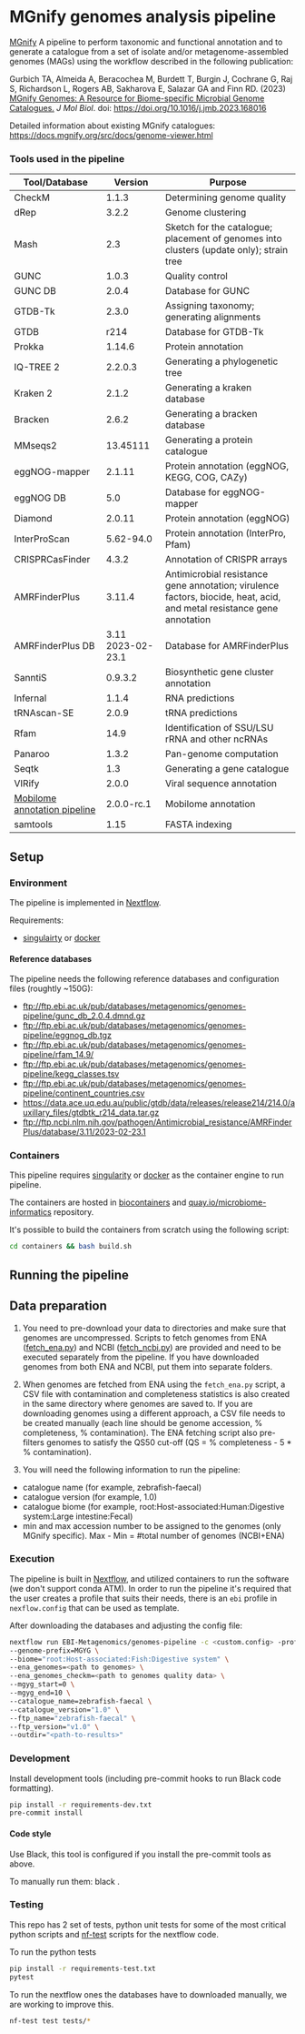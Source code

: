 # MGnify genomes analysis pipeline

[MGnify](https://www.ebi.ac.uk/metagenomics/) A pipeline to perform taxonomic and functional annotation and to generate a catalogue from a set of isolate and/or metagenome-assembled genomes (MAGs) using the workflow described in the following publication:

Gurbich TA, Almeida A, Beracochea M, Burdett T, Burgin J, Cochrane G, Raj S, Richardson L, Rogers AB, Sakharova E, Salazar GA and Finn RD. (2023) [MGnify Genomes: A Resource for Biome-specific Microbial Genome Catalogues.](https://www.sciencedirect.com/science/article/pii/S0022283623000724) <i>J Mol Biol</i>. doi: https://doi.org/10.1016/j.jmb.2023.168016

Detailed information about existing MGnify catalogues: https://docs.mgnify.org/src/docs/genome-viewer.html

### Tools used in the pipeline
| Tool/Database                    | Version          | Purpose |
|----------------------------------|------------------|----------- |
| CheckM                           | 1.1.3            | Determining genome quality       |
| dRep                             | 3.2.2            | Genome clustering       |
| Mash                             | 2.3              | Sketch for the catalogue; placement of genomes into clusters (update only); strain tree      |
| GUNC                             | 1.0.3            | Quality control       |
| GUNC DB                          | 2.0.4            | Database for GUNC       |
| GTDB-Tk                          | 2.3.0            | Assigning taxonomy; generating alignments       |
| GTDB                             | r214             | Database for GTDB-Tk       |
| Prokka                           | 1.14.6           | Protein annotation       |
| IQ-TREE 2                        | 2.2.0.3          | Generating a phylogenetic tree       |
| Kraken 2                         | 2.1.2            | Generating a kraken database       |
| Bracken                          | 2.6.2            | Generating a bracken database       |
| MMseqs2                          | 13.45111         | Generating a protein catalogue       |
| eggNOG-mapper                    | 2.1.11           | Protein annotation (eggNOG, KEGG, COG,  CAZy)       |
| eggNOG DB                        | 5.0              | Database for eggNOG-mapper       |
| Diamond                          | 2.0.11           | Protein annotation (eggNOG)       |
| InterProScan                     | 5.62-94.0        | Protein annotation (InterPro, Pfam)       |
| CRISPRCasFinder                  | 4.3.2            | Annotation of CRISPR arrays       |
| AMRFinderPlus                    | 3.11.4           |   Antimicrobial resistance gene annotation; virulence factors, biocide, heat, acid, and metal resistance gene annotation     |
| AMRFinderPlus DB                 | 3.11 2023-02-23.1 | Database for AMRFinderPlus      |
| SanntiS                          | 0.9.3.2          | Biosynthetic gene cluster annotation       |
| Infernal                         | 1.1.4            | RNA predictions       |
| tRNAscan-SE                      | 2.0.9            | tRNA predictions       |
| Rfam                             | 14.9             | Identification of SSU/LSU rRNA and other ncRNAs       |
| Panaroo                          | 1.3.2            | Pan-genome computation       |
| Seqtk                            | 1.3              | Generating a gene catalogue       |
| VIRify                           | 2.0.0            | Viral sequence annotation       |
| [Mobilome annotation pipeline](https://github.com/EBI-Metagenomics/mobilome-annotation-pipeline) | 2.0.0-rc.1       | Mobilome annotation       |
| samtools                         | 1.15             | FASTA indexing       |

## Setup

### Environment

The pipeline is implemented in [Nextflow](https://www.nextflow.io/).

Requirements:
- [singulairty](https://sylabs.io/docs/) or [docker](https://www.docker.com/)

#### Reference databases

The pipeline needs the following reference databases and configuration files (roughtly ~150G):

- ftp://ftp.ebi.ac.uk/pub/databases/metagenomics/genomes-pipeline/gunc_db_2.0.4.dmnd.gz
- ftp://ftp.ebi.ac.uk/pub/databases/metagenomics/genomes-pipeline/eggnog_db.tgz
- ftp://ftp.ebi.ac.uk/pub/databases/metagenomics/genomes-pipeline/rfam_14.9/
- ftp://ftp.ebi.ac.uk/pub/databases/metagenomics/genomes-pipeline/kegg_classes.tsv
- ftp://ftp.ebi.ac.uk/pub/databases/metagenomics/genomes-pipeline/continent_countries.csv
- https://data.ace.uq.edu.au/public/gtdb/data/releases/release214/214.0/auxillary_files/gtdbtk_r214_data.tar.gz
- ftp://ftp.ncbi.nlm.nih.gov/pathogen/Antimicrobial_resistance/AMRFinderPlus/database/3.11/2023-02-23.1

### Containers

This pipeline requires [singularity](https://sylabs.io/docs/) or [docker](https://www.docker.com/) as the container engine to run pipeline.

The containers are hosted in [biocontainers](https://biocontainers.pro/) and [quay.io/microbiome-informatics](https://quay.io/organization/microbiome-informatics) repository.

It's possible to build the containers from scratch using the following script:

```bash
cd containers && bash build.sh
```

## Running the pipeline

## Data preparation

1. You need to pre-download your data to directories and make sure that genomes are uncompressed. Scripts to fetch genomes from ENA ([fetch_ena.py](https://github.com/EBI-Metagenomics/genomes-pipeline/blob/master/containers/genomes-catalog-update/scripts/fetch_ena.py)) and NCBI ([fetch_ncbi.py](https://github.com/EBI-Metagenomics/genomes-pipeline/blob/master/containers/genomes-catalog-update/scripts/fetch_ncbi.py)) are provided and need to be executed separately from the pipeline. If you have downloaded genomes from both ENA and NCBI, put them into separate folders.

2. When genomes are fetched from ENA using the `fetch_ena.py` script, a CSV file with contamination and completeness statistics is also created in the same directory where genomes are saved to. If you are downloading genomes using a different approach, a CSV file needs to be created manually (each line should be genome accession, % completeness, % contamination). The ENA fetching script also pre-filters genomes to satisfy the QS50 cut-off (QS = % completeness - 5 * % contamination).

3. You will need the following information to run the pipeline:
 - catalogue name (for example, zebrafish-faecal)
 - catalogue version (for example, 1.0)
 - catalogue biome (for example, root:Host-associated:Human:Digestive system:Large intestine:Fecal)
 - min and max accession number to be assigned to the genomes (only MGnify specific). Max - Min = #total number of genomes (NCBI+ENA)

### Execution

The pipeline is built in [Nextflow](https://www.nextflow.io), and utilized containers to run the software (we don't support conda ATM).
In order to run the pipeline it's required that the user creates a profile that suits their needs, there is an `ebi` profile in `nexflow.config` that can be used as template.

After downloading the databases and adjusting the config file:

```bash
nextflow run EBI-Metagenomics/genomes-pipeline -c <custom.config> -profile <profile> \
--genome-prefix=MGYG \
--biome="root:Host-associated:Fish:Digestive system" \
--ena_genomes=<path to genomes> \
--ena_genomes_checkm=<path to genomes quality data> \
--mgyg_start=0 \
--mgyg_end=10 \
--catalogue_name=zebrafish-faecal \
--catalogue_version="1.0" \
--ftp_name="zebrafish-faecal" \
--ftp_version="v1.0" \
--outdir="<path-to-results>"
```

### Development

Install development tools (including pre-commit hooks to run Black code formatting).

```bash
pip install -r requirements-dev.txt
pre-commit install
```

#### Code style

Use Black, this tool is configured if you install the pre-commit tools as above.

To manually run them: black .

### Testing

This repo has 2 set of tests, python unit tests for some of the most critical python scripts and [nf-test](https://github.com/askimed/nf-test) scripts for the nextflow code.

To run the python tests

```bash
pip install -r requirements-test.txt
pytest
```

To run the nextflow ones the databases have to downloaded manually, we are working to improve this.

```bash
nf-test test tests/*
```
